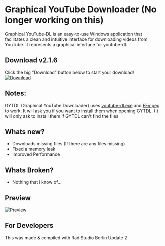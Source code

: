 <h1>Graphical YouTube Downloader (No longer working on this)</h1>
Graphical YouTube-DL is an easy-to-use Windows application that facilitates a clean and intuitive interface for downloading videos from YouTube. It represents a graphical interface for youtube-dl.

<h2>Download v2.1.6</h2>
Click the big "Download" button below to start your download!
<br/>
<a href="https://github.com/Inforcer25/Graphical-YouTube-DL/raw/master/GraphicalYouTube-DL%20v2.1.6.exe">
  <img src="http://i.imgur.com/qoGP19r.png" alt="Download">
</a>

<h2>Notes:</h2>
 GYTDL (Graphical YouTube Downloader) uses <a href="https://rg3.github.io/youtube-dl/">youtube-dl.exe</a> and <a href="https://ffmpeg.org/">FFmpeg</a> to work. It will ask you if you want to install them when opening GYTDL. (It will only ask to install them if GYTDL can't find the files
  
<h2>Whats new?</h2>
<ul>
  <li>Downloads missing files (If there are any files missing)</li>
  <li>Fixed a memory leak</li>
  <li> Improved Performance</li>
</ul>

<h2>Whats Broken?</h2>
<ul>
  <li>Nothing that i know of...</li>
</ul>

<h2>Preview</h2> 
<img src="http://i.imgur.com/vW9mAp5.png" alt="Preview">

<h2>For Developers</h2>
This was made & compiled with Rad Studio Berlin Update 2
